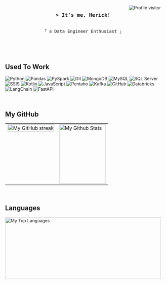 <a href="https://komarev.com/ghpvc/?username=hericksantoss">
  <img align="right" src="https://komarev.com/ghpvc/?username=hericksantoss&label=Visitors&color=0e75b6&style=flat" alt="Profile visitor" />
</a>


<!-- Intro  -->
<h3 align="center">
        <samp>&gt; It's me, Herick!
        </samp>
</h3>

<p align="center"> 
  <samp>
    <br>
    「 a Data Engineer Enthusiast 」
    <br>
    <br>
  </samp>
</p>

<br/>

<br/>

## Used To Work
![Python](https://img.shields.io/badge/Python-3776AB?style=for-the-badge&logo=python&logoColor=white)
![Pandas](https://img.shields.io/badge/Pandas-150458?style=for-the-badge&logo=pandas&logoColor=white)
![PySpark](https://img.shields.io/badge/PySpark-E25A1C?style=for-the-badge&logo=apache%20spark&logoColor=white)
![Git](https://img.shields.io/badge/Git-F05032?style=for-the-badge&logo=git&logoColor=white)
![MongoDB](https://img.shields.io/badge/MongoDB-4EA94B?style=for-the-badge&logo=mongodb&logoColor=white)
![MySQL](https://img.shields.io/badge/MySQL-4479A1?style=for-the-badge&logo=mysql&logoColor=white)
![SQL Server](https://img.shields.io/badge/SQL%20Server-CC2927?style=for-the-badge&logo=microsoft%20sql%20server&logoColor=white)
![SSIS](https://img.shields.io/badge/SSIS-0078D7?style=for-the-badge&logo=microsoft&logoColor=white)
![Kotlin](https://img.shields.io/badge/Kotlin-7F52FF?style=for-the-badge&logo=kotlin&logoColor=white)
![JavaScript](https://img.shields.io/badge/JavaScript-F7DF1E?style=for-the-badge&logo=javascript&logoColor=black)
![Pentaho](https://img.shields.io/badge/Pentaho-0096D6?style=for-the-badge&logo=pentaho&logoColor=white)
![Kafka](https://img.shields.io/badge/Kafka-231F20?style=for-the-badge&logo=apache%20kafka&logoColor=white)
![GitHub](https://img.shields.io/badge/GitHub-181717?style=for-the-badge&logo=github&logoColor=white)
![Databricks](https://img.shields.io/badge/Databricks-FF813F?style=for-the-badge&logo=databricks&logoColor=white)
![LangChain](https://img.shields.io/badge/LangChain-FF9900?style=for-the-badge&logo=LangChain&logoColor=white)
![FastAPI](https://img.shields.io/badge/FastAPI-009688?style=for-the-badge&logo=fastapi&logoColor=white)




<br/>

## My GitHub
<table style="width: 100%;">
  <tr>
    <td style="vertical-align: top; width: 50%;">
      <a href="https://github.com/hericksantoss">
        <img src="https://github-readme-streak-stats.herokuapp.com/?user=hericksantoss&theme=horizon&border=black" width="100%" alt="My GitHub streak"/>
      </a>  
    </td>
    <td style="vertical-align: top; width: 50%;">
      <a href="https://github.com/hericksantoss">
        <img alt="My Github Stats" src="https://github-readme-stats.vercel.app/api?username=hericksantoss&show_icons=true&bg_color=1C1E26&border_color=000000&icon_color=59E1E3&text_color=23BD87&title_color=E95678" 
          height="192px" width="100%"/>
      </a>
    </td>
  </tr>
</table>
<br/>

## Languages
<a href="https://github.com/hericksantoss">
  <img alt="My Top Languages" 
       src="https://denvercoder1-github-readme-stats.vercel.app/api/top-langs/?username=hericksantoss&layout=compact&border_color=000000&bg_color=1C1E26&title_color=E95678&icon_color=59E1E3&text_color=23BD87" 
       height="200px" width="100%"/>
</a>
